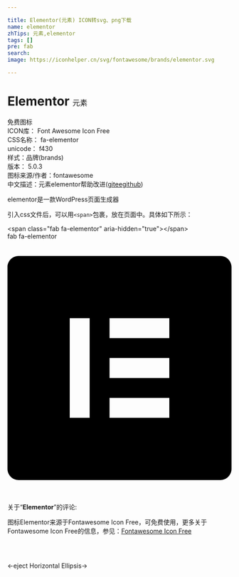 ```yaml
---

title: Elementor(元素) ICON转svg、png下载
name: elementor
zhTips: 元素,elementor
tags: []
pre: fab
search: 
image: https://iconhelper.cn/svg/fontawesome/brands/elementor.svg

---
```


# Elementor  <small style="font-size: 60%;font-weight: 100">元素</small>


<div class="detail-page">
<p>
<span><span class="badge-success badge">免费图标</span> </span>
<br/>
<span>
ICON库：
<span class="badge-secondary badge">Font Awesome Icon Free</span> 
</span>
<br/>
<span>
CSS名称：
<span class="badge-secondary badge">fa-elementor</span> 
</span>
<br/>
<span>
unicode：
<span class="badge-secondary badge">f430</span> 
<copy-btn content='f430' btn-title=""></copy-btn>
<copy-btn :content='String.fromCodePoint(parseInt("f430", 16))' btn-title="复制U"></copy-btn>
</span><br/><span>样式：<span class="badge-light badge">品牌(brands)</span></span>
<br/>
<span>
版本：
<span class="badge-secondary badge">5.0.3</span> 
</span>
<br/>
<span>图标来源/作者：<span class="badge-light badge">fontawesome</span></span> 
<br/>
<span class="zh-detail">中文描述：<span class="badge-primary badge">元素</span><span class="badge-primary badge">elementor</span><span class="help-link"><span>帮助改进</span>(<a href="https://gitee.com/liuwave/icon-helper/edit/master/json/fontawesome/brands/elementor.json" target="_blank" rel="noopener noreferrer">gitee</a><a href="https://github.com/liuwave/icon-helper/edit/master/json/fontawesome/brands/elementor.json" target="_blank" rel="noopener noreferrer">github</a></span>)</span><br/>
</p>
</div><div class="description description alert alert-light">elementor是一款WordPress页面生成器</div>
<div class="alert alert-dark">
  <i class="fab fa-elementor fa-xs"></i>
  <i class="fab fa-elementor fa-sm"></i>
  <i class="fab fa-elementor fa-lg"></i>
  <i class="fab fa-elementor fa-2x"></i>
  <i class="fab fa-elementor fa-3x"></i>
  <i class="fab fa-elementor fa-5x"></i>
  <i class="fab fa-elementor fa-7x"></i>
</div>
<div>
  <p>引入css文件后，可以用<code>&lt;span&gt;</code>包裹，放在页面中。具体如下所示：    
  </p>
  <div class="alert alert-primary" style="font-size: 14px">
    &lt;span class="fab fa-elementor" aria-hidden="true"&gt;&lt;/span&gt;
    <copy-btn content='<span class="fab fa-elementor" aria-hidden="true"></span>'></copy-btn>
  </div>
  <div class="alert alert-secondary">
    <i class="fab fa-elementor"
    style="font-size: 24px"
    aria-hidden="true"></i> fab fa-elementor
    <copy-btn content="fab fa-elementor" btn-title="复制图标名称"></copy-btn>
  </div>
</div>
<div id="svg" class="svg-wrap">
<svg xmlns="http://www.w3.org/2000/svg" viewBox="0 0 448 512"><path d="M425.6 32H22.4C10 32 0 42 0 54.4v403.2C0 470 10 480 22.4 480h403.2c12.4 0 22.4-10 22.4-22.4V54.4C448 42 438 32 425.6 32M164.3 355.5h-39.8v-199h39.8v199zm159.3 0H204.1v-39.8h119.5v39.8zm0-79.6H204.1v-39.8h119.5v39.8zm0-79.7H204.1v-39.8h119.5v39.8z"/></svg>
</div>
<detail full-name='fa-elementor'></detail>
<div class="icon-detail__container">
<p>关于“<b>Elementor</b>”的评论:</p>
</div>
<Vssue title="关于“Elementor”的评论" />    
<div><p>图标Elementor来源于Fontawesome Icon Free，可免费使用，更多关于  Fontawesome Icon Free的信息，参见：<a target="_blank" href="https://iconhelper.cn/fontawesome.html">Fontawesome Icon Free</a>
</p></div>

<div style="padding:2rem 0 " class="page-nav"><p class="inner"><span class="prev">←<router-link to="/icon/solid/eject.html">eject</router-link></span> <span class="next"><router-link to="/icon/solid/ellipsis-h.html">Horizontal Ellipsis</router-link>→</span></p></div>
